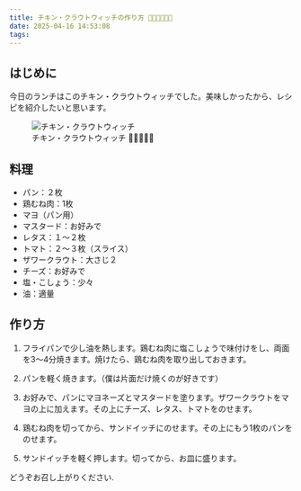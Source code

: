 ```yaml
---
title: チキン・クラウトウィッチの作り方 🥪🍗🥒🍞🧑‍🍳
date: 2025-04-16 14:53:08
tags:
---
```


## はじめに

今日のランチはこのチキン・クラウトウィッチでした。美味しかったから、レシピを紹介したいと思います。

<!-- markdownlint-disable no-inline-html -->
<figure>
  <img src="/images/2025-04-16/lunch.webp" alt="チキン・クラウトウィッチ">
  <figcaption>チキン・クラウトウィッチ 🍞🍗🥬🍅🧀</figcaption>
</figure>

<!-- more -->

## 料理

- パン：２枚
- 鶏むね肉：1枚
- マヨ（パン用）
- マスタード：お好みで
- レタス：１〜２枚
- トマト：２〜３枚（スライス）
- ザワークラウト：大さじ２
- チーズ：お好みで
- 塩・こしょう：少々
- 油：適量

## 作り方

1. フライパンで少し油を熱します。鶏むね肉に塩こしょうで味付けをし、両面を3〜4分焼きます。焼けたら、鶏むね肉を取り出しておきます。

2. パンを軽く焼きます。（僕は片面だけ焼くのが好きです）

3. お好みで、パンにマヨネーズとマスタードを塗ります。ザワークラウトをマヨの上に加えます。その上にチーズ、レタス、トマトをのせます。

4. 鶏むね肉を切ってから、サンドイッチにのせます。その上にもう1枚のパンをのせます。

5. サンドイッチを軽く押します。切ってから、お皿に盛ります。

どうぞお召し上がりください.
